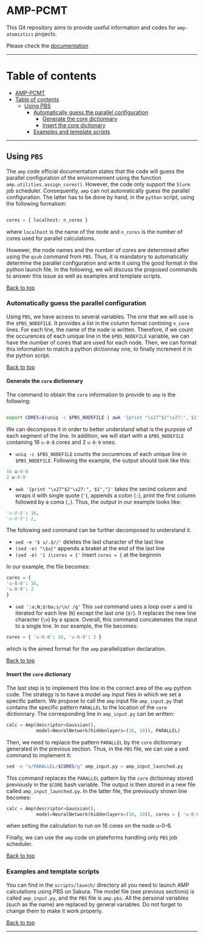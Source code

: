 # AMP-PCMT

This Git repository aims to provide useful information and codes for `amp-atomistics` projects. 

Please check the [documentation](https://snaykaw.gitlab.io/AMP_PCMT)

---

# Table of contents
<!-- TOC -->

- [AMP-PCMT](#amp-pcmt)
- [Table of contents](#table-of-contents)
    - [Using PBS](#using-pbs)
        - [Automatically guess the parallel configuration](#automatically-guess-the-parallel-configuration)
            - [Generate the core dictionnary](#generate-the-core-dictionnary)
            - [Insert the core dictionary](#insert-the-core-dictionary)
        - [Examples and template scripts](#examples-and-template-scripts)

<!-- /TOC -->

---

## Using `PBS`

The `amp` code official documentation states that the code will guess the parallel configuration of the environnement using the function `amp.utilities.assign_cores()`. However, the code only support the `Slurm` job scheduler. Consequently, `amp` can not automatically guess the parallel configuration. The latter has to be done by hand, in the `python` script, using the following formalism:

```python

cores = { localhost: n_cores }

```
where `localhost` is the name of the node and `n_cores` is the number of cores used for parallel calculations. 

Howewer, the node names and the number of cores are determined after using the `qsub` command from `PBS`. Thus, it is mandatory to automatically determine the parallel configuration and write it using the good format in the python launch file. In the following, we will discuss the proposed commands to answer this issue as well as examples and template scripts.

<a href="#top">Back to top</a>

### Automatically guess the parallel configuration

Using `PBS`, we have access to several variables. The one that we will use is the `$PBS_NODEFILE`. It provides a list in the column format contining `n_core` lines. For each line, the name of the node is written. Therefore, if we count the occurences of each unique line in the `$PBS_NODEFILE` variable, we can have the number of cores that are used for each node. Then, we can format this information to match a python dictionnay one, to finally increment it in the python script.

<a href="#top">Back to top</a>

#### Generate the `core` dictionnary

The command to obtain the `core` information to provide to `amp` is the following:

```bash

export CORES=$(uniq -c $PBS_NODEFILE | awk '{print "\x27"$2"\x27:", $1","}' | sed -e '$ s/.$//' -e "\$a}" -e '1 i\cores = {' | sed ':a;N;$!ba;s/\n/ /g')

```

We can decompose it in order to better understand what is the purpose of each segment of the line. In addition, we will start with a `$PBS_NODEFILE` containing 16 `u-0-8` cores and 2 `u-0-9` ones.

- `uniq -c $PBS_NODEFILE` counts the occurences of each unique line in `$PBS_NODEFILE`. Following the example, the output should look like this:

```python
16 u-0-8
2 u-0-9
```

- `awk '{print "\x27"$2"\x27:", $1","}'` takes the secind column and wraps it with single quote (`'`), appends a colon (`:`), print the first column followed by a coma (`,`). Thus, the output in our example looks like:

```python
'u-0-8': 16,
'u-0-9': 2,
```

The following sed command can be further decomposed to understand it. 

- `sed -e '$ s/.$//'` deletes the last character of the last line
- `(sed -e) "\$a}"` appends a braket at the end of the last line
- `(sed -e) '1 i\cores = {'` insert `cores = {` at the beginnin

 In our example, the file becomes:
```python
cores = {
'u-0-8': 16,
'u-0-9': 2
}    
```

- `sed ':a;N;$!ba;s/\n/ /g'` This `sed` command uses a loop over `a` and is iterated for each line (`N`) except the last one (`$!`). It replaces the new line character (`\n`) by a space. Overall, this command concatenates the input to a single line. In our example, the file becomes:

```python
cores = { 'u-0-8': 16, 'u-0-9': 2 }    
```

which is the aimed format for the `amp` parallelization declaration.

<a href="#top">Back to top</a>

#### Insert the `core` dictionary

The last step is to implement this line in the correct area of the `amp` python code. The strategy is to have a model `amp` input files in which we set a specific pattern. We propose to call the `amp` input file `amp_input.py` that contains the specific pattern `PARALLEL` to the location of the `core` dictionnary. The corresponding line in `amp_input.py` can be written:

```python
calc = Amp(descriptor=Gaussian(),
           model=NeuralNetwork(hiddenlayers=(10, 10)), PARALLEL)
```

Then, we need to replace the pattern `PARALLEL` by the `core` dictionnary generated in the previous section. Thus, in the `PBS` file, we can use a sed command to implement it:

```bash
sed -e "s/PARALLEL/$CORES/g" amp_input.py > amp_input_launched.py
```

This command replaces the `PARALLEL` pattern by the `core` dictionnay stored previously in the `$CORE` bash variable. The output is then stored in a new file called `amp_input_launched.py`. In the latter file, the previously shown line becomes:

```python
calc = Amp(descriptor=Gaussian(),
           model=NeuralNetwork(hiddenlayers=(10, 10)), cores = { 'u-0-6': 16 })
```

when setting the calculation to run on 16 cores on the node u-0-6. 

Finally, we can use the `amp` code on plateforms handling only `PBS` job scheduler.

<a href="#top">Back to top</a>

### Examples and template scripts

You can find in the `scripts/launch/` directory all you need to launch AMP calculations using PBS on Sakura. The model file (see previous sections) is called `amp_input.py`, and the `PBS` file is `amp.pbs`. All the personal variables (such as the name) are replaced by general variables. Do not forget to change them to make it work properly.

<a href="#top">Back to top</a>

---